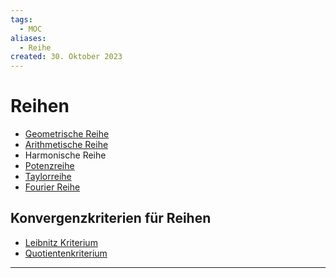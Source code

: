 ```yaml
---
tags:
  - MOC
aliases:
  - Reihe
created: 30. Oktober 2023
---
```


# Reihen

- [Geometrische Reihe](Geometrische%20Reihe)
- [Arithmetische Reihe](Arithmetische%20Reihe)
- Harmonische Reihe
- [Potenzreihe](../mathe%20(4)/Potenzreihe.md)
- [Taylorreihe](../mathe%20(4)/Taylorreihe.md)
- [Fourier Reihe](../mathe%20(4)/Fourier%20Reihe.md)

## Konvergenzkriterien für Reihen

- [Leibnitz Kriterium](mathe%20(4)/Leibnitz%20Kriterium.md)
- [Quotientenkriterium](mathe%20(4)/Quotienten%20Kriterium.md)

---